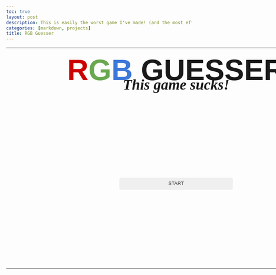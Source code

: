 ```yaml
---
toc: true
layout: post
description: This is easily the worst game I've made! (and the most effortful one)
categories: [markdown, projects]
title: RGB Guesser
---
```

<style>
    button {
        box-sizing: border-box;
        border-radius: .4em;
        border-style: none;
        color: #FFFFFF;
        cursor: pointer;
        display: inline-block;
        height: 2.5em;
        line-height: 1.25em;
        margin: 0;
        outline: none;
        padding: .5em .8em;
        position: relative;
        width: 35%;
    }

    .submit {
        height: 100%;
        width: 100%;
        font-size: 2em;
        color: #181818;
        border: 1px solid rgb(191, 191, 191)
    }

    input {
        box-sizing: border-box;
        border-radius: .4em;
        border-style: none;
        display: inline-block;
        height: 2.5em;
        line-height: 1.25em;
        margin: 0;
        outline: none;
        padding: .5em .8em;
        position: relative;
        width: 100%;
    }

    button:hover {
        filter: brightness(80%);
        transition: filter 0.2s;
    }

    .mainTable {
        font-family: "gill sans", sans-serif;
        table-layout: fixed;
        width: 57.625em;
    }

    .titleText {
        font-size: 5em;
        line-height: .5em;
        padding-top: .5em;
        padding-bottom: .3em;
    }

    .textBox {
        text-align: center;
        border-bottom: none
    }

    .buttons {
        text-align: center;
        border-top: none;
    }

    .subtext {
        font-family: "brush script mt", cursive;
        font-size: 0.5em;
    }

    .mainDiv {
        background-color:
    }

    .colorBox {
        width: 50%;
        vertical-align: middle;
        text-align: center;
        font-size: 2.5em
    }

    .red {
        color: rgb(204, 0, 0);
    }

    .redBox {
        background-color: rgb(204, 0, 0);
    }

    .green {
        color: rgb(106, 168, 79);
    }

    .greenBox {
        background-color: rgb(106, 168, 79);
    }

    .blue {
        color: rgb(60, 120, 216);
    }

    .blueBox {
        background-color: rgb(60, 120, 216);
        }

    .guessCount {
        font-size:.5em;
        color: #404040
    }
</style>

<div class="mainDiv">
    <table class="mainTable" id="mainTable">
        <tr>
            <th class="titleText" colspan="4">
                <span class="red">R</span><span class="green">G</span><span class="blue">B</span>
                 GUESSER
                <br>
                <i class="subtext">This game sucks!</i>
            </th>
        </tr>
        <tr>
            <td class="colorBox" id="colorBox" rowspan="4" style="height: 11.361em" colspan="4">
                <button onclick="start()" style="color:#404040">START</button>
            </td>
        </tr>
    </table>
</div>

<script>
// Represents total rounds of guessing, will be changeable at a menu later.
var maxColors = 3
var colorsChecked = 0
var totalSum = 0
var hints = 0
var rgb = [0, 0, 0]
var submit = ""

const buttons = ["hintR", "hintG", "hintB"]
const table = document.getElementById('mainTable')

// I am so sorry. To my Scrum Team, Mr. Mortensen, and Mr. Yeung.
const defaultTable = `
        <tr> \
            <th class="titleText" colspan="4"> \
                <span class="red">R</span><span class="green">G</span><span class="blue">B</span> \
                 GUESSER \
                <br> \
                <i class="subtext">This game sucks!</i> \
            </th> \
        </tr> \
        <tr> \
            <td class="colorBox" id="colorBox" rowspan="4" colspan="2"> \
                <span id="mainColorBox"></span> \
                <br> \
                <span id="subColorBox" style="font-size:.5em"></span> \
            </td> \
            <td id="textBox" class="textBox" colspan="2"> \
                <br> \
                <b id="message">Guess the RGB value of the color at left.</b> \
                <br> \
            </td> \
        </tr> \
        <tr> \
            <td class="buttons" colspan="2"> \
                <button id="hintR" class="redBox" onclick="hint('red')">HINT</button> \
                <br><br> \
                <button id="hintG" class="greenBox" onclick="hint('green')">HINT</button> \
                <br><br> \
                <button id="hintB" class="blueBox" onclick="hint('blue')">HINT</button> \
                <br><br> \
            </td> \
        </tr> \
        <tr style="height:3em"> \
            <td colspan="2"> \
                <input id="inputBox" placeholder="Enter R, G, B here."> \
            </td> \
        </tr> \
        <tr style="height:7em"> \
            <td style="width:25%"> \
                <span style="position: absolute"> \
                    <b>Score: </b><span id="scoreText">0</span> \
                    <br>
                    <b>Guesses: </b><span id="guessText">0/10</span> \
                    <br> \
                    <b>Avg. Acc.: </b><span id="accText">N/A</span> \
                    <br> \
                    <b>Hints: </b><span id="hintText">0/3</span> \
                    <br> \
                </span> \
            </td>  \
            <td style="width:25%; height: 0"> \
                <button class="submit" id="submitButton" style="background-color:rgb(191,191,191)" onclick="checkColor()">SUBMIT</button> \
            </td> \
        </tr> \
        `

function start() {
    table.innerHTML = ` \
        <tr>
            <th class="titleText" colspan="4">
                <span class="red">R</span><span class="green">G</span><span class="blue">B</span>
                 GUESSER
                <br>
                <i class="subtext">This game sucks!</i>
            </th>
        </tr>
        <tr>
            <td class="colorBox" id="colorBox" style="height: 11.361em" rowspan="4" colspan="4">
                <button class="guessCount" onclick="difficultySelect(3)">3 COLORS</button> \
                <br> \
                <button class="guessCount" onclick="difficultySelect(5)">5 COLORS</button> \
                <br> \
                <button class="guessCount" onclick="difficultySelect(10)">10 COLORS</button> \
                <br> \
                <button class="guessCount" onclick="difficultySelect('infinite')">ENDLESS</button> \
            </td>
        </tr>
    `
}

function difficultySelect(count) {
    maxColors = count
    table.innerHTML = defaultTable
    guessText = document.getElementById('guessText')
    
    if (maxColors == "infinite") {
        maxColors = "∞"
        guessText.innerHTML = "0/∞"
    }
    else {
        guessText.innerHTML = colorsChecked + "/" + maxColors
    }

    submit = document.getElementById('submitButton')

    document.getElementById('inputBox').addEventListener("keydown", function() {
        if (event.key === "Enter") {
            submit.click()
        }
    })

    getNewRgb()
}

function random(min, max) {
    min = Math.ceil(min);
    max = Math.floor(max);
    return Math.floor(Math.random() * (max - min + 1)) + min;
}

function getNewRgb() {
    for (let i = 0; i < rgb.length; i++) {
        rgb[i] = Math.floor(Math.random() * (256))
    }

    newRgb = "rgb(" + rgb[0] +", " + rgb[1] + ", " + rgb[2] + ")"
    colorStyle = document.getElementById('colorBox').style

    colorStyle.backgroundColor = newRgb
    colorStyle.borderLeft = "1px solid " + newRgb
    colorStyle.borderBottom = "1px solid " + newRgb
}

function calculateAcc(input) {
    inputList = input.split(",")
    sum = 0

    for (let i = 0; i < inputList.length; i++) {
        if (inputList[i][0] == " ") {
            guess = Number(inputList[i].slice(1))
        }

        else {
            guess = Number(inputList[i])
        }
        
        actual = rgb[i]

        sum += (100 - (100 * Math.abs((guess - actual)/255)))
    }

    colorsChecked += 1
    totalSum += sum
    return (sum / 3)
}

function calculateAvgAcc() {
    return (totalSum / (3 * colorsChecked))
}

function calculateScore(input) {
    inputList = input.split(",")
    sum = 0

    for (let i = 0; i < inputList.length; i++) {
        if (inputList[i][0] == " ") {
            guess = Number(inputList[i].slice(1))
        }

        else {
            guess = Number(inputList[i])
        }
        
        actual = rgb[i]

        sum += (100 - (100 * Math.abs((guess - actual)/255)))
    }
    
    return 1000 * (sum/3)
}

function calculateTotalScore() {
    return 1000 * calculateAvgAcc()
}

function validateInput(input) {
    const format = /([$01]?[0-9]?[0-9]|2[0-4][0-9]|25[0-5]),\s?([$01]?[0-9]?[0-9]|2[0-4][0-9]|25[0-5]),\s?([$01]?[0-9]?[0-9]|2[0-4][0-9]|25[0-5])$/

    return format.test(input)
}

function getOppositeRgb(rgb) {
    newList = []
    if (Array.isArray(rgb)) {
        for (let i = 0; i < rgb.length; i++) {
            newList.push(255-rgb[i])
        }
    }
    else {
        rgbList = rgb.split(",")

        for (let i = 0; i < rgbList.length; i++) {
            if (rgbList[i][0] == " ") {
                color = Number(rgbList[i].slice(1))
            }

            else {
                color = Number(rgbList[i])
            }
        
            newList.push(255-color)
        }
    }

    return "rgb(" + newList[0] + ", "+ newList[1] + ", "+ newList[2] + ")"
}

function checkColor() {
    input = document.getElementById('inputBox').value

    if (!validateInput(input)) {
        return alert("Invalid input: Please enter in the following format\n255, 255, 255")
    }

    var oppositeReal = getOppositeRgb(rgb)
    var oppositeGuess = getOppositeRgb(input)

    document.getElementById('mainColorBox').style.color = oppositeReal
    document.getElementById('subColorBox').style.color = oppositeReal
    
    document.getElementById('mainColorBox').innerHTML = "<b>The correct color was:</b><br>" + newRgb
    document.getElementById('subColorBox').innerHTML = " \
    <b>Accuracy: </b>" + calculateAcc(input).toFixed(2) + "% \
    <br> \
    <b>Score: </b>+" + calculateScore(input).toFixed(0)

    document.getElementById('guessText').innerHTML = colorsChecked + "/" + maxColors
    document.getElementById('accText').innerHTML = calculateAvgAcc().toFixed(2) + "%"
    document.getElementById('scoreText').innerHTML = calculateTotalScore().toFixed(0)

    submit.style.backgroundColor = "rgb(" + input + ")"
    submit.style.color = oppositeGuess
    submit.style.border = "1px solid " + oppositeGuess

    if (colorsChecked == maxColors) {
        document.getElementById('message').innerHTML = 'Game over! See your color in the "NEXT" button.'
        submit.innerHTML = "RESTART"
        submit.onclick = function() { location.reload() }
    }

    else {
        document.getElementById('message').innerHTML = 'See your color in the "NEXT" button.'
        submit.innerHTML = "NEXT"
        submit.onclick = function() { next() }
    }
}

async function hint(color) {
    if (color == "red") {
        index = 0
        id = "hintR"
    }

    else if (color == "green") {
        index = 1
        id = "hintG"
    }

    else {
        index = 2
        id = "hintB"
    }

    button = document.getElementById(id)

    if (button.innerHTML.slice(0, 4) == "HINT") {
        if (hints == 3) {
            message = document.getElementById('message')

            i = 0

            while (i < 3) {
                message.innerHTML = ""
                await sleep(200)
                message.innerHTML = "You have run out of hints!"
                await sleep(200)
                i += 1
            }
        }

        else {
            button.innerHTML = id.slice(4) + " = " + rgb[index]
            hints += 1
            document.getElementById('hintText').innerHTML = hints + "/3"
        }
    }
}

function sleep(ms) {
      return new Promise(resolve => setTimeout(resolve, ms));
   }

function next() {
    submit.innerHTML = "SUBMIT"
    submit.style.backgroundColor = "rgb(191, 191, 191)"
    submit.style.border = "1px solid rgb(191, 191, 191)"
    submit.style.color = "#181818"
    submit.onclick = function() { checkColor() }
    document.getElementById('mainColorBox').innerHTML = ""
    document.getElementById('subColorBox').innerHTML = ""
    document.getElementById('inputBox').value = ""
    document.getElementById('message').innerHTML = "Guess the RGB value of the color at left."

    for (let i = 0; i < buttons.length; i++) {
        var button = document.getElementById(buttons[i])

        if (button.innerHTML.slice(0, 4) != "HINT") {
            button.innerHTML = "HINT"
        }
    }
    
    getNewRgb()
}
</script>